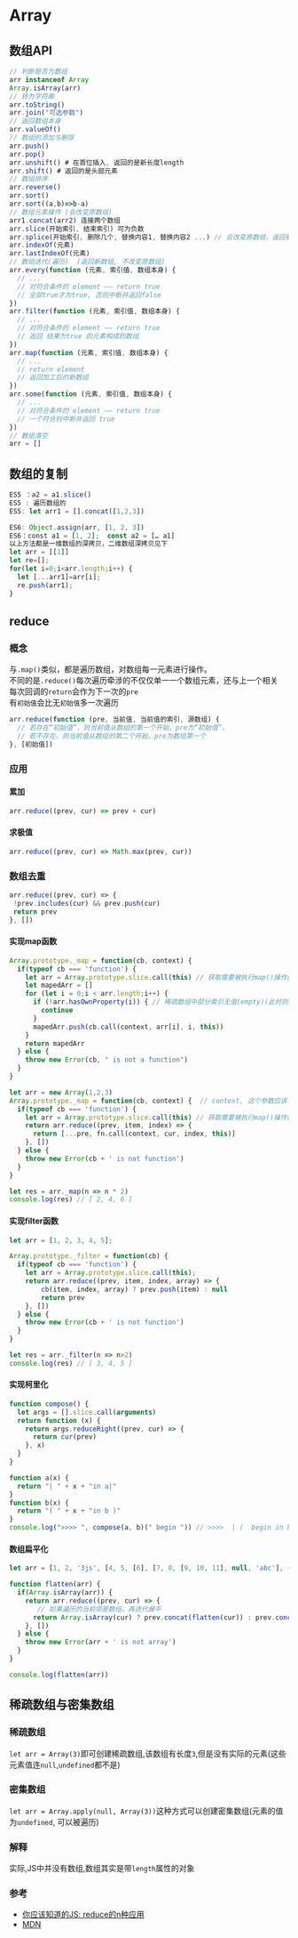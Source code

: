 # Array

## 数组API
```js
// 判断是否为数组
arr instanceof Array
Array.isArray(arr)
// 转为字符串
arr.toString()
arr.join("可选参数")
// 返回数组本身
arr.valueOf()
// 数组的添加与删除
arr.push()
arr.pop()
arr.unshift() # 在首位插入, 返回的是新长度length
arr.shift() # 返回的是头部元素
// 数组排序
arr.reverse()
arr.sort()
arr.sort((a,b)=>b-a)
// 数组元素操作 (会改变原数组)
arr1.concat(arr2) 连接两个数组
arr.slice(开始索引, 结束索引) 可为负数
arr.splice(开始索引, 删除几个, 替换内容1, 替换内容2 ...) // 会改变原数组，返回被删除的数组
arr.indexOf(元素)
arr.lastIndexOf(元素)
// 数组迭代(遍历)  (返回新数组, 不改变原数组)
arr.every(function (元素, 索引值, 数组本身) {
  // ...
  // 对符合条件的 element —— return true
  // 全部true才为true, 否则中断并返回false
})
arr.filter(function (元素, 索引值, 数组本身) {
  // ...
  // 对符合条件的 element —— return true
  // 返回 结果为true 的元素构成的数组
})
arr.map(function (元素, 索引值, 数组本身) {
  // ...
  // return element
  // 返回加工后的新数组
})
arr.some(function (元素, 索引值, 数组本身) {
  // ...
  // 对符合条件的 element —— return true
  // 一个符合则中断并返回 true
})
// 数组清空
arr = []
```

## 数组的复制
```js
ES5 ：a2 = a1.slice()
ES5 : 遍历数组的
ES5: let arr1 = [].concat([1,2,3])

ES6: Object.assign(arr, [1, 2, 3])
ES6：const a1 = [1, 2];  const a2 = [… a1]
以上方法都是一维数组的深拷贝，二维数组深拷贝见下
let arr = [[1]] 
let re=[]; 
for(let i=0;i<arr.length;i++) { 
  let [...arr1]=arr[i];
  re.push(arr1); 
}
```

## reduce
### 概念
与`.map()`类似，都是遍历数组，对数组每一元素进行操作。  
不同的是`.reduce()`每次遍历牵涉的不仅仅单一一个数组元素，还与上一个相关  
每次回调的`return`会作为下一次的`pre`  
有`初始值`会比无`初始值`多一次遍历  
```js
arr.reduce(function (pre, 当前值, 当前值的索引, 源数组) {
  // 若存在“初始值”，则当前值从数组的第一个开始，pre为“初始值”，
  // 若不存在，则当前值从数组的第二个开始，pre为数组第一个
}, [初始值])
```
### 应用
#### 累加
```js
arr.reduce((prev, cur) => prev + cur)
```
#### 求极值
```js
arr.reduce((prev, cur) => Math.max(prev, cur))
```
### 数组去重
```js
arr.reduce((prev, cur) => {
 !prev.includes(cur) && prev.push(cur) 
 return prev
}, [])
```
#### 实现map函数
```js
Array.prototype._map = function(cb, context) {
  if(typeof cb === 'function') {
    let arr = Array.prototype.slice.call(this) // 获取需要被执行map()操作的数组(假如其为类数组,还将强制转换其为数组)
    let mapedArr = []
    for (let i = 0;i < arr.length;i++) {
      if (!arr.hasOwnProperty(i)) { // 稀疏数组中部分索引无值(empty)(此时则跳过)
        continue
      }
      mapedArr.push(cb.call(context, arr[i], i, this))
    }
    return mapedArr
  } else {
    throw new Error(cb, " is not a function")
  }
}
```
```js
let arr = new Array(1,2,3)
Array.prototype._map = function(cb, context) {  // context, 这个参数应该可以省略, 或者让 context 的默认值为 undefined
  if(typeof cb === 'function') {
    let arr = Array.prototype.slice.call(this) // 获取需要被执行map()操作的数组(假如其为类数组,还将强制转换其为数组)
    return arr.reduce((prev, item, index) => {
      return [...pre, fn.call(context, cur, index, this)]
    }, [])
  } else {
    throw new Error(cb + ' is not function')
  }
}

let res = arr._map(n => n * 2)
console.log(res) // [ 2, 4, 6 ]
```
#### 实现filter函数
```js
let arr = [1, 2, 3, 4, 5];

Array.prototype._filter = function(cb) {
  if(typeof cb === 'function') {
    let arr = Array.prototype.slice.call(this);
    return arr.reduce((prev, item, index, array) => {
        cb(item, index, array) ? prev.push(item) : null
        return prev
    }, [])
  } else {
    throw new Error(cb + ' is not function')
  }
}

let res = arr._filter(n => n>2)
console.log(res) // [ 3, 4, 5 ]
```
#### 实现柯里化
```js
function compose() {
  let args = [].slice.call(arguments)
  return function (x) {
    return args.reduceRight((prev, cur) => {
      return cur(prev)
    }, x)
  }
}

function a(x) {
  return "| " + x + "in a|"
}
function b(x) {
  return "( " + x + "in b )"
}
console.log(">>>> ", compose(a, b)(" begin ")) // >>>>  | (  begin in b )in a|
```
#### 数组扁平化
```js
let arr = [1, 2, '3js', [4, 5, [6], [7, 8, [9, 10, 11], null, 'abc'], {age: 12}, [13, 14]], '[]'];

function flatten(arr) {
  if(Array.isArray(arr)) {
    return arr.reduce((prev, cur) => {
       // 如果遍历的当前项是数组，再迭代展平
      return Array.isArray(cur) ? prev.concat(flatten(cur)) : prev.concat(cur)
    }, [])
  } else {
    throw new Error(arr + ' is not array')
  }
}

console.log(flatten(arr))
```

## 稀疏数组与密集数组
### 稀疏数组
`let arr = Array(3)`即可创建稀疏数组,该数组有长度`3`,但是没有实际的元素(这些元素值连`null`,`undefined`都不是)
### 密集数组
`let arr = Array.apply(null, Array(3))`这种方式可以创建密集数组(元素的值为`undefined`, 可以被遍历)
### 解释
实际,JS中并没有数组,数组其实是带`length`属性的对象

### 参考
- [你应该知道的JS: reduce的n种应用](https://juejin.im/post/5cbd7e085188250a8b7cf5c9)
- [MDN](https://developer.mozilla.org/zh-CN/docs/Web/JavaScript/Reference/Global_Objects/Array/Reduce)

